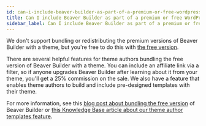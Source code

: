 ```yaml
---
id: can-i-include-beaver-builder-as-part-of-a-premium-or-free-wordpress-theme
title: Can I include Beaver Builder as part of a premium or free WordPress theme?
sidebar_label: Can I include Beaver Builder as part of a premium or free WordPress theme?
---
```



We don't support bundling or redistributing the premium versions of Beaver
Builder with a theme, but you're free to do this with [the free
version](https://wordpress.org/plugins/beaver-builder-lite-version/).

There are several helpful features for theme authors bundling the free version
of Beaver Builder with a theme. You can include an affiliate link via a
filter, so if anyone upgrades Beaver Builder after learning about it from your
theme, you'll get a 25% commission on the sale. We also have a feature that
enables theme authors to build and include pre-designed templates with their
theme.

For more information, see this [blog post about bundling the free version](https://www.wpbeaverbuilder.com/integrating-a-page-builder-with-your-wordpress-themes/) of Beaver Builder or [this Knowledge Base article about our theme author templates feature](/beaver-builder/developer/how-to-tips/theme-author-templates.md).

